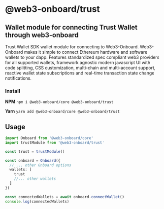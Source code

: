 # @web3-onboard/trust

## Wallet module for connecting Trust Wallet through web3-onboard

Trust Wallet SDK wallet module for connecting to Web3-Onboard. Web3-Onboard makes it simple to connect Ethereum hardware and software wallets to your dapp. Features standardized spec compliant web3 providers for all supported wallets, framework agnostic modern javascript UI with code splitting, CSS customization, multi-chain and multi-account support, reactive wallet state subscriptions and real-time transaction state change notifications.

### Install

**NPM**
`npm i @web3-onboard/core @web3-onboard/trust`

**Yarn**
`yarn add @web3-onboard/core @web3-onboard/trust`

## Usage

```typescript
import Onboard from '@web3-onboard/core'
import trustModule from '@web3-onboard/trust'

const trust = trustModule()

const onboard = Onboard({
  // ... other Onboard options
  wallets: [
    trust
    //... other wallets
  ]
})

const connectedWallets = await onboard.connectWallet()
console.log(connectedWallets)
```
